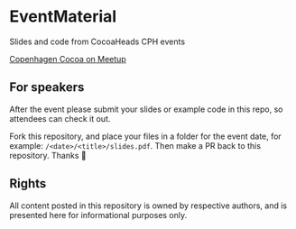 # EventMaterial

Slides and code from CocoaHeads CPH events

[Copenhagen Cocoa on Meetup](https://www.meetup.com/copenhagencocoa)

## For speakers

After the event please submit your slides or example code in this repo, so attendees can check it out. 

Fork this repository, and place your files in a folder for the event date, for example: `/<date>/<title>/slides.pdf`. 
Then make a PR back to this repository. Thanks 🙌

## Rights

All content posted in this repository is owned by respective authors, and is presented here for informational purposes only.
